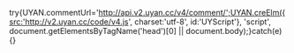 <!--<script src="http://v2.uyan.cc/code/uyan.js?uid=<%= theme.youyan_id%>"></script>-->


try{UYAN.commentUrl='http://api.v2.uyan.cc/v4/comment/';UYAN.creElm({src:'http://v2.uyan.cc/code/v4.js', charset:'utf-8', id:'UYScript'}, 'script', document.getElementsByTagName('head')[0] || document.body);}catch(e){}